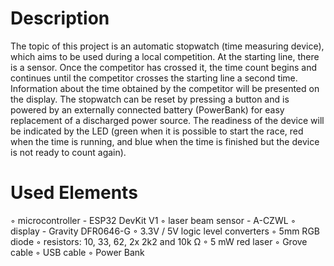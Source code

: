 # Description
The topic of this project is an automatic stopwatch (time measuring device), which aims to be used during a local competition. At the starting line, there is a sensor. Once the competitor has crossed it, the time count begins and continues until the competitor crosses the starting line a second time. Information about the time obtained by the competitor will be presented on the display. The stopwatch can be reset by pressing a button and is powered by an externally connected battery (PowerBank) for easy replacement of a discharged power source. The readiness of the device will be indicated by the LED (green when it is possible to start the race, red when the time is running, and blue when the time is finished but the device is not ready to count again).
# Used Elements
◦ microcontroller - ESP32 DevKit V1
◦ laser beam sensor - A-CZWL
◦ display - Gravity DFR0646-G
◦ 3.3V / 5V logic level converters
◦ 5mm RGB diode
◦ resistors: 10, 33, 62, 2x 2k2 and 10k Ω
◦ 5 mW red laser
◦ Grove cable
◦ USB cable
◦ Power Bank 
